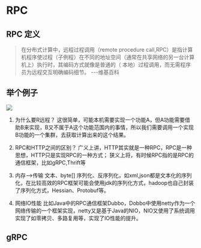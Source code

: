 # RPC
## RPC 定义

> 在分布式计算中，远程过程调用（remote procedure call,RPC）是指计算机程序使过程（子例程）在不同的地址空间（通常在共享网络的另一台计算机上）执行时，其编码方式就像是普通的（ 本地）过程调用，而无需程序员为远程交互明确编码细节。  ---维基百科

## 举个例子

![](https://note.obs.cn-north-4.myhuaweicloud.com/rpc%E7%A4%BA%E6%84%8F%E5%9B%BE.jpg)

1. 为什么要R远程？
这很简单，可能本机需要实现一个功能A，但A功能需要借助B来实现，B又不属于A这个功能范围内的事情，所以我们需要调用一个实现B功能的一个集群，去获取计算出来的这个结果。
2. RPC和HTTP之间的区别？
广义上讲，HTTP其实就是一种RPC，RPC是一种思想，HTTP只是实现RPC的一种方式；
狭义上将，有时候RPC指的是RPC的通信框架，比如gRPC,Thrift等

3. 内存-->传输
文本、byte[]
序列化、反序列化，如xml,json都是文本化的序列化，在比较高效的RPC框架可能会使用jdk的序列化方式，hadoop也自己封装了序列化方式，Hessian、Protobuf等。

4. 网络IO性能
比如Java中的RPC通信框架Dubbo，Dobbo中使用netty作为一个网络传输的一个框架实现，netty又是基于Java的NIO，NIO又使用了系统调用实现了如零拷贝、多路复用等，实现了IO性能的提升。

## gRPC


